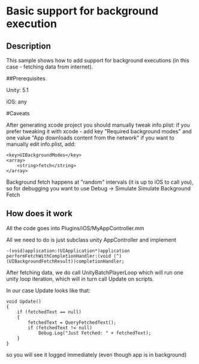 # Basic support for background execution


## Description

This sample shows how to add support for background executions (in this case - fetching data from internet).


##Prerequisites

Unity: 5.1

iOS: any


#Caveats

After generating xcode project you should manually tweak info.plist:
if you prefer tweaking it with xcode - add key "Required background modes" and one value "App downloads content from the network"
if you want to manually edit info.plist, add:

	<key>UIBackgroundModes</key>
	<array>
		<string>fetch</string>
	</array>

Background fetch happens at "random" intervals (it is up to iOS to call you), so for debugging you want to use Debug -> Simulate Simulate Background Fetch


## How does it work

All the code goes into Plugins/iOS/MyAppController.mm

All we need to do is just subclass unity AppController and implement

	-(void)application:(UIApplication*)application performFetchWithCompletionHandler:(void (^)(UIBackgroundFetchResult))completionHandler;


After fetching data, we do call UnityBatchPlayerLoop which will run one unity loop iteration, which will in turn call Update on scripts.

In our case Update looks like that:

	void Update()
	{
		if (fetchedText == null)
		{
			fetchedText = QueryFetchedText();
			if (fetchedText != null)
				Debug.Log("Just Fetched: " + fetchedText);
		}
	}

so you will see it logged immediately (even though app is in background)
